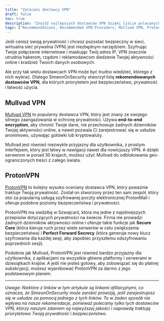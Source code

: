 ```yaml
---
title: "Zalecani dostawcy VPN"
draft: false
toc: true
description: "Znajdź najlepszych dostawców VPN dzięki liście polecanych przez SimeonOnSecurity. Bądź bezpieczny i chroń swoją prywatność online z najwyżej ocenianymi dostawcami, takimi jak Mullvad VPN i ProtonVPN."
tags: ["Recommendations, Recommended VPN Providers, Mullvad VPN, ProtonVPN, Virtual Private Network, Privacy, Online Security"]
---
```


Jeśli cenisz swoją prywatność i chcesz pozostać bezpieczny w sieci, wirtualna sieć prywatna (VPN) jest niezbędnym narzędziem. Szyfrując Twoje połączenie internetowe i maskując Twój adres IP, VPN znacznie utrudnia hakerom, rządom i reklamodawcom śledzenie Twojej aktywności online i kradzież Twoich danych osobowych.

Ale przy tak wielu dostawcach VPN może być trudno wiedzieć, którego z nich wybrać. Dlatego SimeonOnSecurity stworzył listę **rekomendowanych dostawców VPN**, dla których priorytetem jest bezpieczeństwo, prywatność i łatwość użycia.

## Mullvad VPN

[Mullvad VPN](https://mullvad.net/en/) to popularny dostawca VPN, który jest znany ze swojego silnego zaangażowania w ochronę prywatności. Używa **end-to-end encryption**, aby chronić Twoje dane, nie przechowuje żadnych dzienników Twojej aktywności online, a nawet pozwala Ci zarejestrować się w usłudze anonimowo, używając gotówki lub kryptowaluty.

Mullvad jest również niezwykle przyjazny dla użytkownika, z prostym interfejsem, który jest łatwy w nawigacji nawet dla nowicjuszy VPN. A dzięki serwerom w ponad 30 krajach, możesz użyć Mullvad do odblokowania geo-ograniczonych treści z całego świata.

## ProtonVPN

[ProtonVPN](https://protonvpn.com/) to kolejny wysoko oceniany dostawca VPN, który poważnie traktuje Twoją prywatność. Został on stworzony przez ten sam zespół, który stoi za popularną usługą szyfrowanej poczty elektronicznej ProtonMail i oferuje podobne poziomy bezpieczeństwa i prywatności.

ProtonVPN ma siedzibę w Szwajcarii, która ma jedne z najsilniejszych przepisów dotyczących prywatności na świecie. Firma nie prowadzi żadnych dzienników aktywności online i oferuje takie funkcje jak **Secure Core** (która kieruje ruch przez wiele serwerów w celu zwiększenia bezpieczeństwa) i **Perfect Forward Secrecy** (która generuje nowy klucz szyfrowania dla każdej sesji, aby zapobiec przyszłemu odszyfrowaniu poprzednich sesji).

Podobnie jak Mullvad, ProtonVPN jest również bardzo przyjazny dla użytkownika, z aplikacjami na wszystkie główne platformy i serwerami w dziesiątkach krajów. A jeśli nie jesteś gotowy, aby zobowiązać się do płatnej subskrypcji, możesz wypróbować ProtonVPN za darmo z jego podstawowym planem.

---

*Uwaga: Niektóre z linków w tym artykule są linkami afiliacyjnymi, co oznacza, że SimeonOnSecurity może zarobić prowizję, jeśli zarejestrujesz się w usłudze za pomocą jednego z tych linków. To w żaden sposób nie wpływa na nasze rekomendacje, ponieważ polecamy tylko tych dostawców VPN, którzy naszym zdaniem są najwyższej jakości i naprawdę traktują priorytetowo Twoją prywatność i bezpieczeństwo.*
